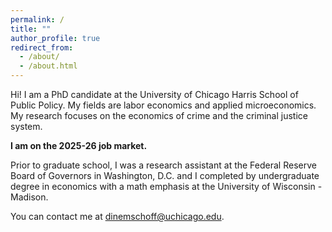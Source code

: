 ```yaml
---
permalink: /
title: ""
author_profile: true
redirect_from: 
  - /about/
  - /about.html
---
```

Hi! I am a PhD candidate at the University of Chicago Harris School of Public Policy. My fields are labor economics and applied microeconomics. My research focuses on the economics of crime and the criminal justice system. 

<strong>I am on the 2025-26 job market.</strong> 

Prior to graduate school, I was a research assistant at the Federal Reserve Board of Governors in Washington, D.C. and I completed by undergraduate degree in economics with a math emphasis at the University of Wisconsin - Madison.

You can contact me at dinemschoff@uchicago.edu.
